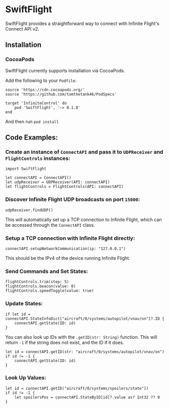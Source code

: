 # SwiftFlight

SwiftFlight provides a straightforward way to connect with Infinite Flight's Connect API v2.

## Installation

### CocoaPods

SwiftFlight currently supports installation via CocoaPods.

Add the following to your `Podfile`:

```
source 'https://cdn.cocoapods.org/'
source 'https://github.com/tomthetank46/PodSpecs'

target 'InfiniteControl' do
    pod 'SwiftFlight', '~> 0.1.8'
end
```

And then run `pod install`

## Code Examples:

### Create an instance of `ConnectAPI` and pass it to `UDPReceiver` and `FlightControls` instances:
```
import SwiftFlight

let connectAPI = ConnectAPI()
let udpReceiver = UDPReceiver(API: connectAPI)
let flightControls = FlightControls(API: connectAPI)
```

### Discover Infinite Flight UDP broadcasts on port `15000`:
```
udpReceiver.findUDP()
```
This will automatically set up a TCP connection to Infinite Flight, which can be accessed through the `ConnectAPI` class.

### Setup a TCP connection with Infinite Flight directly:
```
connectAPI.setupNetworkCommunication(ip: "127.0.0.1")
```
This should be the IPv4 of the device running Infinite Flight.

### Send Commands and Set States:
```
flightControls.trim(step: 5)
flightControls.beacon(value: 0)
flightControls.speedToggle(value: true)
```

### Update States:
```
if let id = connectAPI.StateInfoDict["aircraft/0/systems/autopilot/vnav/on"]?.ID {
    connectAPI.getState(ID: id)
}
```
You can also look up IDs with the `.getID(str: String)` function. This will return `-1` if the string does not exist, and the ID if it does.
```
let id = connectAPI.getID(str: "aircraft/0/systems/autopilot/vnav/on")
if id != -1 {
    connectAPI.getState(ID: id)
}

```

### Look Up Values:
```
let id = connectAPI.getID("aircraft/0/systems/spoilers/state"])
if id != -1 {
    let spoilersPos = connectAPI.StateByID[id]?.value as? Int32 ?? 0
}
```
